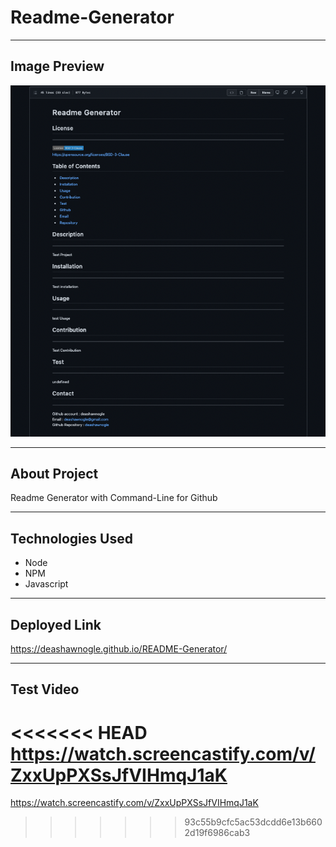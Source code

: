 # Readme-Generator

---------------

## Image Preview

<img src = "./images/readme.png">

------------------

## About Project 

Readme Generator with Command-Line for Github

--------------------

## Technologies Used

- Node
- NPM
- Javascript

--------------------

## Deployed Link

https://deashawnogle.github.io/README-Generator/


--------------------

## Test Video

<<<<<<< HEAD
https://watch.screencastify.com/v/ZxxUpPXSsJfVIHmqJ1aK
=======
https://watch.screencastify.com/v/ZxxUpPXSsJfVIHmqJ1aK
>>>>>>> 93c55b9cfc5ac53dcdd6e13b6602d19f6986cab3
